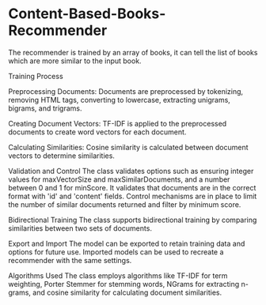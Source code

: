 # Content-Based-Books-Recommender
The recommender is trained by an array of books, it can tell the list of books which are more similar to the input book.


Training Process

Preprocessing Documents:
Documents are preprocessed by tokenizing, removing HTML tags, converting to lowercase, extracting unigrams, bigrams, and trigrams.

Creating Document Vectors:
TF-IDF is applied to the preprocessed documents to create word vectors for each document.

Calculating Similarities:
Cosine similarity is calculated between document vectors to determine similarities.

Validation and Control
The class validates options such as ensuring integer values for maxVectorSize and maxSimilarDocuments, and a number between 0 and 1 for minScore.
It validates that documents are in the correct format with 'id' and 'content' fields.
Control mechanisms are in place to limit the number of similar documents returned and filter by minimum score.

Bidirectional Training
The class supports bidirectional training by comparing similarities between two sets of documents.

Export and Import
The model can be exported to retain training data and options for future use.
Imported models can be used to recreate a recommender with the same settings.

Algorithms Used
The class employs algorithms like TF-IDF for term weighting, Porter Stemmer for stemming words, NGrams for extracting n-grams, and cosine similarity for calculating document similarities.
